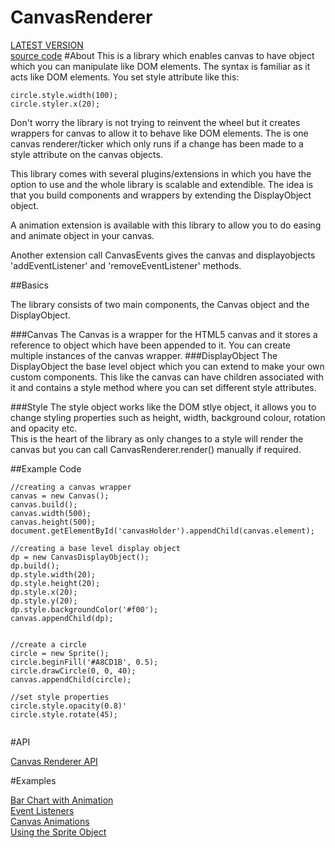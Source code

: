 CanvasRenderer
==============

[LATEST VERSION](https://github.com/fahimc/CanvasRenderer/tree/master/build)  
[source code](https://github.com/fahimc/CanvasRenderer/tree/master/app/lib/canvas)
#About
This is a library which enables canvas to have object which you can manipulate like DOM elements. The syntax is familiar as it acts like DOM elements. You set style attribute like this:

```
circle.style.width(100);
circle.styler.x(20);
```

Don't worry the library is not trying to reinvent the wheel but it creates wrappers for canvas to allow it to behave like DOM elements. The is one canvas renderer/ticker which only runs if a change has been made to a style attribute on the canvas objects.  

This library comes with several plugins/extensions in which you have the option to use and the whole library is scalable and extendible. The idea is that you build components and wrappers by extending the DisplayObject object.

A animation extension is available with this library to allow you to do easing and animate object in your canvas.

Another extension call CanvasEvents gives the canvas and displayobjects 'addEventListener' and 'removeEventListener' methods.  

##Basics

The library consists of two main components, the Canvas object and the DisplayObject.   

###Canvas
The Canvas is a wrapper for the HTML5 canvas and it stores a reference to object which have been appended to it. You can create multiple instances of the canvas wrapper.
###DisplayObject
The DisplayObject the base level object which you can extend to make your own custom components. This like the canvas can have children associated with it and contains a style method where you can set different style attributes. 

###Style
The style object works like the DOM stlye object, it allows you to change styling properties such as height, width, background colour, rotation and opacity etc.  
This is the heart of the library as only changes to a style will render the canvas but you can call CanvasRenderer.render() manually if required.   

##Example Code

```
//creating a canvas wrapper
canvas = new Canvas();
canvas.build();
canvas.width(500);
canvas.height(500);
document.getElementById('canvasHolder').appendChild(canvas.element);

//creating a base level display object
dp = new CanvasDisplayObject();
dp.build();
dp.style.width(20);
dp.style.height(20);
dp.style.x(20);
dp.style.y(20);
dp.style.backgroundColor('#f00');
canvas.appendChild(dp);


//create a circle
circle = new Sprite();
circle.beginFill('#A8CD1B', 0.5);
circle.drawCircle(0, 0, 40);
canvas.appendChild(circle);

//set style properties
circle.style.opacity(0.8)'
circle.style.rotate(45);


```
  
#API

[Canvas Renderer API](http://fahimc.github.io/CanvasRenderer/)

#Examples

[Bar Chart with Animation](http://8fc.co.uk/github/examples/canvasrenderer/example1.html)  
[Event Listeners](http://8fc.co.uk/github/examples/canvasrenderer/example2.html)  
[Canvas Animations](http://8fc.co.uk/github/examples/canvasrenderer/example3.html)  
[Using the Sprite Object](http://8fc.co.uk/github/examples/canvasrenderer/example4.html)  
